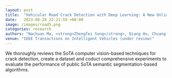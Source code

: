 ```yaml
---
layout: post
title:  "Vehicular Road Crack Detection with Deep Learning: A New Online Benchmark for Comprehensive Evaluation of Existing Algorithms"
date:   2023-08-28 22:21:59 +00:00
image: /images/road5.png
categories: research
authors: "Nachuan Ma, <strong>Zhengfei Song</strong>, Qiang Hu, Chuang-Wei Liu, Yu Han, Yanting Zhang, Rui Fan and Lihua Xie"
venue: "IEEE Transactions on Intelligent Vehicles (under review)"
---
```

We thoroughly reviews the SoTA computer vision-based techniques for crack detection, create a dataset and coduct comprehensive experiments to evaluate the performance of public SoTA semantic segmentation-based algorithms.
